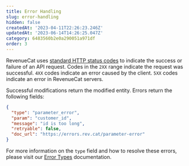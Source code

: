 ```yaml
---
title: Error Handling
slug: error-handling
hidden: false
createdAt: '2023-04-11T22:26:23.246Z'
updatedAt: '2023-06-14T14:26:25.047Z'
category: 6483560b2e0a290051a971df
order: 3
---
```

RevenueCat uses [standard HTTP status codes](https://rcv2.readme.io/reference/error-codes) to indicate the success or failure of an API request. Codes in the `2XX` range indicate the request was successful. `4XX` codes indicate an error caused by the client. `5XX` codes indicate an error in RevenueCat servers.

Successful modifications return the modified entity. Errors return the following fields:

```json Sample error response
{
  "type": "parameter_error",
  "param": "customer_id",
  "message": "id is too long",
  "retryable": false,
  "doc_url": "https://errors.rev.cat/parameter-error"
}
```

For more information on the `type` field and how to resolve these errors, please visit our [Error Types](ref:error-types) documentation.